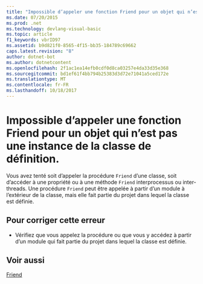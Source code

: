 ```yaml
---
title: "Impossible d’appeler une fonction Friend pour un objet qui n’est pas une instance de la classe de définition."
ms.date: 07/20/2015
ms.prod: .net
ms.technology: devlang-visual-basic
ms.topic: article
f1_keywords: vbrID97
ms.assetid: b9d821f0-8565-4f15-bb35-184789c69662
caps.latest.revision: "8"
author: dotnet-bot
ms.author: dotnetcontent
ms.openlocfilehash: 2f1ac1ea14efb0cdf0d8ca03257e4da33d35e368
ms.sourcegitcommit: bd1ef61f4bb794b25383d3d72e71041a5ced172e
ms.translationtype: MT
ms.contentlocale: fr-FR
ms.lasthandoff: 10/18/2017
---
```

# <a name="cannot-call-friend-function-on-object-which-is-not-an-instance-of-defining-class"></a>Impossible d’appeler une fonction Friend pour un objet qui n’est pas une instance de la classe de définition.
Vous avez tenté soit d’appeler la procédure `Friend` d’une classe, soit d’accéder à une propriété ou à une méthode `Friend` interprocessus ou inter-threads. Une procédure `Friend` peut être appelée à partir d’un module à l’extérieur de la classe, mais elle fait partie du projet dans lequel la classe est définie.  
  
## <a name="to-correct-this-error"></a>Pour corriger cette erreur  
  
-   Vérifiez que vous appelez la procédure ou que vous y accédez à partir d’un module qui fait partie du projet dans lequel la classe est définie.  
  
## <a name="see-also"></a>Voir aussi  
 [Friend](../../visual-basic/language-reference/modifiers/friend.md)
